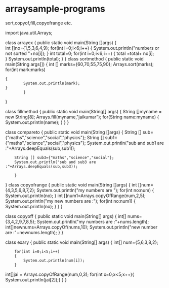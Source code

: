# arraysample-programs
sort,copyof,fill,copyofrange etc.

import java.util.Arrays;
 
class arrayex
{
public static void main(String []args)
{	
int []no={1,5,3,6,4,9};
for(int i=0;i<6;i++)
{
System.out.println("numbers or not sorted "+no[i]);
}
int total=0;
for(int i=0;i<6;i++)
{
total =total+ no[i];	
}
System.out.println(total);
}
}
class sortmethod
{
public static void main(String args[])
{
	int [] marks={60,70,55,75,90};
		Arrays.sort(marks);
	for(int mark:marks)

	{
			System.out.println(mark);
	}
			}
}

class fillmethod
{
	public static void main(String[] args)
	{
		String []myname = new String[8];
		Arrays.fill(myname,"jaikumar");
		for(String name:myname)
		{
			System.out.println(name);
		}
	}
}

class compareto
{
	public static void main(String []args)
	{
		String [] sub={"maths","science","social","physics"};
        String [] sub1={"maths","science","social","physics"};
        System.out.println("sub and sub1 are :"+Arrays.deepEquals(sub,sub1));  
		
		String [] sub3={"maths","science","social"};
        System.out.println("sub and sub3 are :"+Arrays.deepEquals(sub,sub3));  
		 
		}
}
class copyofrange
{
	public static void main(String []args)
	{
		int []num={4,3,5,6,8,7,2};
		System.out.println("my numbers are ");
		for(int no:num)
		{
			System.out.println(no);
		}
		int []num1=Arrays.copyOfRange(num,2,5);
		System.out.println("my new numbers are :");
		for(int no:num1)
		{
			System.out.println(no);
		}
	}
}

class copyoff
{
	public static void main(String[] args)
	{
		int[] nums={3,4,2,9,7,8,5};
		System.out.println("my numbers are :"+nums.length);
		int[]newnums=Arrays.copyOf(nums,10);
		System.out.println("new number are :"+newnums.length);
	}
}

class exary
{
	public static void main(String[] args)
	{
		int[] num={5,6,3,8,2};
	
		for(int i=0;i<5;i++)
		{
			System.out.println(num[i]);
		}
int[]jai =	Arrays.copyOfRange(num,0,3);
for(int x=0;x<5;x++){	
System.out.println(jai[2]);}
	}
}
